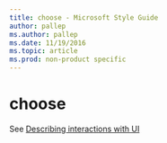 ```yaml
---
title: choose - Microsoft Style Guide
author: pallep
ms.author: pallep
ms.date: 11/19/2016
ms.topic: article
ms.prod: non-product specific
---
```


# choose

See [Describing interactions with UI](../../procedures-instructions\describing-interactions-with-ui.md)
